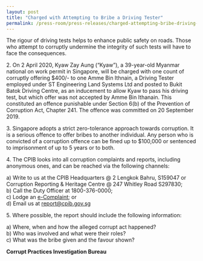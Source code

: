 ```yaml
---
layout: post
title: "Charged with Attempting to Bribe a Driving Tester"
permalink: /press-room/press-releases/charged-attempting-bribe-driving-tester/
---
```

The rigour of driving tests helps to enhance public safety on roads. Those who attempt to corruptly undermine the integrity of such tests will have to face the consequences.      

2\.       On 2 April 2020, Kyaw Zay Aung (“Kyaw”), a 39-year-old Myanmar national on work permit in Singapore, will be charged with one count of corruptly offering $400/- to one Amme Bin Ithnain, a Driving Tester employed under ST Engineering Land Systems Ltd and posted to Bukit Batok Driving Centre, as an inducement to allow Kyaw to pass his driving test, but which offer was not accepted by Amme Bin Ithanain. This constituted an offence punishable under Section 6(b) of the Prevention of Corruption Act, Chapter 241. The offence was committed on 20 September 2019.

3\.        Singapore adopts a strict zero-tolerance approach towards corruption. It is a serious offence to offer bribes to another individual. Any person who is convicted of a corruption offence can be fined up to $100,000 or sentenced to imprisonment of up to 5 years or to both.

4\.       The CPIB looks into all corruption complaints and reports, including anonymous ones, and can be reached via the following channels:

a) Write to us at the CPIB Headquarters @ 2 Lengkok Bahru, S159047 or Corruption Reporting & Heritage Centre @ 247 Whitley Road S297830;<br />
b) Call the Duty Officer at 1800-376-0000;<br />
c) Lodge an [e-Complaint](/e-services/e-complaint-for-corrupt-conduct); or<br>
d) Email us at <a class="spamspan" href="mailto:report@cpib.gov.sg">report@cpib.gov.sg</a>

5\.        Where possible, the report should include the following information:

a) Where, when and how the alleged corrupt act happened?<br />
b) Who was involved and what were their roles?<br />
c) What was the bribe given and the favour shown?

**Corrupt Practices Investigation Bureau**

